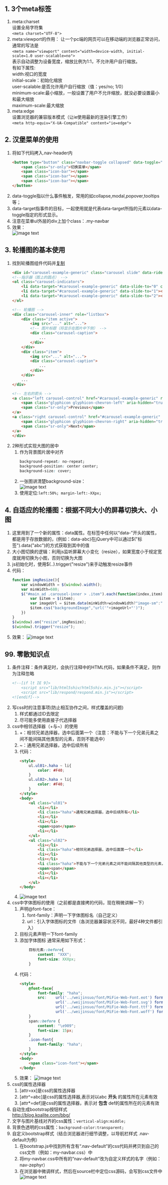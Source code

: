 ## 1. 3个meta标签
1. meta:charset  
    设置全局字符集  
    ```<meta charset="UTF-8">```
1. meta:viewport的作用： 
    让一个pc端的网页可以在移动端的浏览器正常访问，通常的写法是  
    ```<meta name="viewport" content="width=device-width, initial-scale=1.0 user-scalable=no">```  
    表示自动调整为设备宽度，缩放比例为1:1，不允许用户自行缩放。  
    有如下属性:  
        width:视口的宽度  
        initial-scale：初始化缩放  
        user-scalable:是否允许用户自行缩放（值：yes/no; 1/0）  
        minimum-scale:最小缩放，一般设置了用户不允许缩放，就没必要设置最小和最大缩放  
        maximum-scale:最大缩放  
1. meta:edge    
    设置浏览器的兼容版本模式（让ie使用最新的渲染引擎工作）  
    ```<meta http-equiv="X-UA-Compatible" content="ie=edge">```

## 2. 汉堡菜单的使用
1. 将如下代码拷入.nav-header内
    ``` html
    <button type="button" class="navbar-toggle collapsed" data-toggle="collapse" data-target=".my-navbar" aria-expanded="false">
        <span class="sr-only">切换菜单</span>
        <span class="icon-bar"></span>
        <span class="icon-bar"></span>
        <span class="icon-bar"></span>
    </button>
    ```
1. data-toggle指以什么事件触发，常用的如collapse,modal,popover,tooltips等；
1. data-target指事件的目标，一起使用就是代表data-target所指的元素以data-toggle指定的形式显示。
1. 注意在菜单ul外层的div上加个class：.my-navbar
1. 效果：  
    ![image text](images/bargerMenu01.gif)

## 3. 轮播图的基本使用
1. 找到轮播图组件代码并[复制](https://v3.bootcss.com/javascript/#carousel)
    ``` html
    <div id="carousel-example-generic" class="carousel slide" data-ride="carousel">
    <!--指示器（图上的圆点） -->
    <ol class="carousel-indicators">
        <li data-target="#carousel-example-generic" data-slide-to="0" class="active"></li>
        <li data-target="#carousel-example-generic" data-slide-to="1"></li>
        <li data-target="#carousel-example-generic" data-slide-to="2"></li>
    </ol>

    <!-- 轮播图 -->
    <div class="carousel-inner" role="listbox">
        <div class="item active">
            <img src="..." alt="...">
            <!-- 图片标题（将显示在图片中下侧） -->
            <div class="carousel-caption">
                ...
            </div>
        </div>
        <div class="item">
            <img src="..." alt="...">
            <div class="carousel-caption">
                ...
            </div>
        </div>
        ...
    </div>

    <!-- 左右的箭头 -->
    <a class="left carousel-control" href="#carousel-example-generic" role="button" data-slide="prev">
        <span class="glyphicon glyphicon-chevron-left" aria-hidden="true"></span>
        <span class="sr-only">Previous</span>
    </a>
    <a class="right carousel-control" href="#carousel-example-generic" role="button" data-slide="next">
        <span class="glyphicon glyphicon-chevron-right" aria-hidden="true"></span>
        <span class="sr-only">Next</span>
    </a>
    </div>
    ```
1. 2种形式实现大图的居中
    1. 作为背景图片居中对齐
        ``` css
        background-repeat: no-repeat;
        background-position: center center;
        background-size: cover;
        ```
    1. 一张图讲清楚background-size：  
        ![image text](images/bgSize01.png)
    1. 使用定位:```left:50%; margin-left:-XXpx;```

## 4. 自适应的轮播图：根据不同大小的屏幕切换大、小图
1. 这里用到了一个新的属性：data属性。在标签中任何以“data-”开头的属性，都是用于存放数据的，(例如：data-abc)在jQuery中可以通过$("标签").data("abc")的方式获取到其中的值
1. 大小图切换的逻辑：利用js监听屏幕大小变化（resize），如果宽度小于规定宽度就用切换为小图，否则切换为大图
1. js初始化时，使用$(..).trigger("resize")来手动触发resize事件
1. 代码： 
    ``` js
    function imgResize(){
        var windowWidth = $(window).width();
        var minWidth=680;
        $("#main_ad .carousel-inner > .item").each(function(index,item){
            var $item = $(item);
            var imageUrl = $item.data(minWidth>windowWidth?"image-sm":"image-lg")
            $item.css("backgroundImage","url('"+imageUrl+"')");
        })
    }
    $(window).on("resize",imgResize);
    $(window).trigger("resize");
    ```
1. 效果： 
    ![image text](images/autoPic01.gif)



## 99. 零散知识点
1. 条件注释：条件满足时，会执行注释中的HTML代码，如果条件不满足，则作为注释忽略  
    ``` html
    <!--[if lt IE 9]>
        <script src="lib/html5shiv/html5shiv.min.js"></script>
        <script src="lib/respond/respond.min.js"></script>
    <![endif]-->
    ```
1. 写css时的注意事项(防止相互协作之间，样式覆盖的问题)
    1. 样式都通过ID去限定
    1. 尽可能多使用直接子代选择器
1. css中相邻选择器（+与~）的使用
    1. +：相邻兄弟选择器，选中后面第一个（注意：不能与下一个兄弟元素之间不能间隔其他类型的元素，否则不能选中）
    1. ~：通用兄弟选择器，选中后续所有
    1. 代码： 
        ``` html
        <style>
            ul.ul01>.haha ~ li{
                color: #F40;
            }
            ul.ul02>.haha + li{
                color: #F40;
            }
        </style>
        <body>
            <ul class="ul01">
                <li></li>
                <li class="haha">通用兄弟选择器，选中后续所有</li>
                <li></li>
                <li></li>
                <span>span</span>
                <li></li>
            </ul>
            <ul class="ul02">
                <li></li>
                <li class="haha">相邻兄弟选择器，选中后面第一个</li>
                <li></li>
                <li></li>
                <li class="haha">不能与下一个兄弟元素之间不能间隔其他类型的元素，否则不能选中</li>
                <span>span</span>
                <li></li>
                <li></li>
            </ul>
        </body>
        ```
    1. ![image text](images/css01.png)
1. css中字体图标的使用（之前都是直接拷的代码，现在稍微讲解一下）
    1. 声明@font-face： 
        1. font-family：声明一下字体图标名（自己定义）
        2. url：引入字体图标的文件（各浏览器兼容状况不同，最好4种文件都引入）
    1. 目标元素声明一下font-family
    1. 添加字体图标
        通常采用如下形式：  
        ``` css
            目标元素::before{
                content: "XXX";
                font-size: XXXpx;
            }
        ```
    1. 代码： 
        ``` html
        <style>
            @font-face{
                font-family: "haha";
                src:    url('../weijinsuo/font/MiFie-Web-Font.eot') format('embedded-opentype'), 
                        url('../weijinsuo/font/MiFie-Web-Font.svg') format('svg'), 
                        url('../weijinsuo/font/MiFie-Web-Font.ttf') format('truetype'), 
                        url('../weijinsuo/font/MiFie-Web-Font.woff') format('woff');
            }
            span::before {
                content: "\e909";
                font-size: 15px;
            }
            .icon-font{
                font-family: "haha";
            }
        </style>
        <body>
            <span class="icon-font"></span>
        </body>
        ```
    1. 效果： 
        ![image text](images/icon-font.png)
1. css的属性选择器
    1. [attr=xx]是css的属性选择器
    1. [attr^=abc]是css的属性选择器,表示对以abc __开头__ 的属性所在元素有效
    1. [attr*=def]是css的属性选择器，表示对 __包含__ def的属性所在的元素有效
1. 自动生成bootstrap按钮样式  
    http://blog.koalite.com/bbg/
1. 文字与图片基线对齐的css属性：```vertical-align:middle;```
1. 背景色透明的css属性：```background-color:transparent;```
1. 自定义bootstrap样式（结合浏览器进行细节调整，以导航栏样式 .nav-default为例）
    1. 在bootstrap.js中找到所有含有“.nav-default”的css代码并拷贝到自己的css文件（例如：my-navbar.css）中
    1. 将my-navbar.css中所有的“nav-default”改为自定义样式的名字（例如：nav-zephyr）
    1. 在浏览器中微调样式，然后在source栏中定位css源码，会写到css文件中
    ![image text](images/customizeBootstrapCss01.gif)
